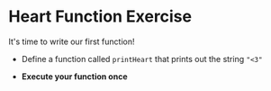 # Heart Function Exercise

It's time to write our first function!

-   Define a function called `printHeart` that prints out the string `"<3"`

-   **Execute your function once**